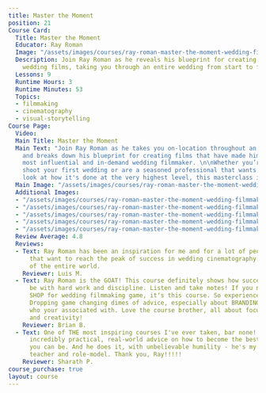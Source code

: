 ```yaml
---
title: Master the Moment
position: 21
Course Card:
  Title: Master the Moment
  Educator: Ray Roman
  Image: "/assets/images/courses/ray-roman-master-the-moment-wedding-filmmaking-masterclass/ray-roman-master-the-moment-wedding-filmmaking-masterclass.jpg"
  Description: Join Ray Roman as he reveals his blueprint for creating world-class
    wedding films, taking you through an entire wedding from start to finish.
  Lessons: 9
  Runtime Hours: 3
  Runtime Minutes: 53
  Topics:
  - filmmaking
  - cinematography
  - visual-storytelling
Course Page:
  Video: 
  Main Title: Master the Moment
  Main Text: "Join Ray Roman as he takes you on-location throughout an entire wedding
    and breaks down his blueprint for creating films that have made him the world's
    most influential and in-demand wedding filmmaker. \n\nWhether you’re about to
    shoot your first wedding or are a seasoned professional that wants a behind-the-curtain
    look at how it's done at the very highest level, this masterclass is a must-see."
  Main Image: "/assets/images/courses/ray-roman-master-the-moment-wedding-filmmaking-masterclass/ray-roman-master-the-moment-wedding-filmmaking-masterclass-1.jpg"
  Additional Images:
  - "/assets/images/courses/ray-roman-master-the-moment-wedding-filmmaking-masterclass/ray-roman-master-the-moment-wedding-filmmaking-masterclass-2.jpg"
  - "/assets/images/courses/ray-roman-master-the-moment-wedding-filmmaking-masterclass/ray-roman-master-the-moment-wedding-filmmaking-masterclass-3.jpg"
  - "/assets/images/courses/ray-roman-master-the-moment-wedding-filmmaking-masterclass/ray-roman-master-the-moment-wedding-filmmaking-masterclass-4.jpg"
  - "/assets/images/courses/ray-roman-master-the-moment-wedding-filmmaking-masterclass/ray-roman-master-the-moment-wedding-filmmaking-masterclass-5.jpg"
  - "/assets/images/courses/ray-roman-master-the-moment-wedding-filmmaking-masterclass/ray-roman-master-the-moment-wedding-filmmaking-masterclass-6.jpg"
  Review Average: 4.8
  Reviews:
  - Text: Ray Roman has been an inspiration for me and for a lot of people out there
      that want to reach the peak of success in wedding cinematography. The best course
      of the entire world.
    Reviewer: Luis M.
  - Text: Ray Roman is the GOAT! This course definitely shows how successful you can
      be with hard work and discipline. Listen and take notes! If you need a ONE STOP
      SHOP for wedding filmmaking game, itʻs this course. So experienced and knowledgeable.
      Dropping game changing dimes of advice, especially about BRANDING YOURSELF and
      who your associated with. Love the course brother, all about focus, perspective
      and creativity!
    Reviewer: Brian B.
  - Text: One of THE most inspiring courses I've ever taken, bar none!! Ray offers
      incredibly practical, real-world advice on how to become the best film-maker
      you can be. And he does it, with unbelievable humility - he's my new favorite
      teacher and role-model. Thank you, Ray!!!!!
    Reviewer: Sharath P.
course_purchase: true
layout: course
---
```


